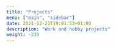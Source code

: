 ```yaml
---
title: "Projects"
menu: ["main", "sidebar"]
date: 2021-12-21T19:01:53+01:00
description: "Work and hobby projects"
weight: -230
---
```


